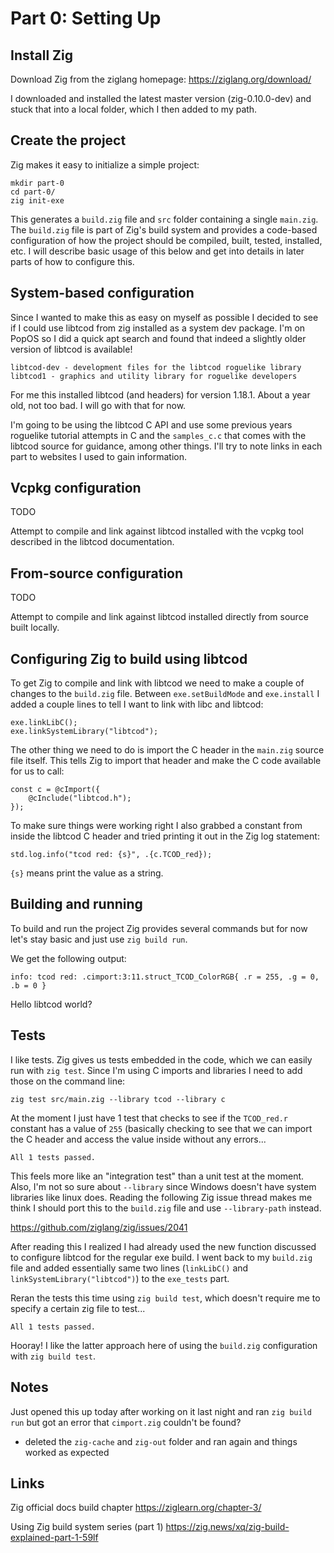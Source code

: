 # Part 0: Setting Up

## Install Zig

Download Zig from the ziglang homepage: https://ziglang.org/download/

I downloaded and installed the latest master version (zig-0.10.0-dev) and stuck that into a local folder, which I then added to my path.

## Create the project

Zig makes it easy to initialize a simple project:

```
mkdir part-0
cd part-0/
zig init-exe
```

This generates a `build.zig` file and `src` folder containing a single `main.zig`. The `build.zig` file is part of Zig's build system and provides a code-based configuration of how the project should be compiled, built, tested, installed, etc. I will describe basic usage of this below and get into details in later parts of how to configure this.

## System-based configuration

Since I wanted to make this as easy on myself as possible I decided to see if I could use libtcod from zig installed as a system dev package. I'm on PopOS so I did a quick apt search and found that indeed a slightly older version of libtcod is available!

```
libtcod-dev - development files for the libtcod roguelike library
libtcod1 - graphics and utility library for roguelike developers
```

For me this installed libtcod (and headers) for version 1.18.1. About a year old, not too bad. I will go with that for now.

I'm going to be using the libtcod C API and use some previous years roguelike tutorial attempts in C and the `samples_c.c` that comes with the libtcod source for guidance, among other things. I'll try to note links in each part to websites I used to gain information.

## Vcpkg configuration

TODO

Attempt to compile and link against libtcod installed with the vcpkg tool described in the libtcod documentation.

## From-source configuration

TODO

Attempt to compile and link against libtcod installed directly from source built locally.

## Configuring Zig to build using libtcod

To get Zig to compile and link with libtcod we need to make a couple of changes to the `build.zig` file. Between `exe.setBuildMode` and `exe.install` I added a couple lines to tell I want to link with libc and libtcod:

```zig
exe.linkLibC();
exe.linkSystemLibrary("libtcod");
```

The other thing we need to do is import the C header in the `main.zig` source file itself. This tells Zig to import that header and make the C code available for us to call:

```zig
const c = @cImport({
    @cInclude("libtcod.h");
});
```

To make sure things were working right I also grabbed a constant from inside the libtcod C header and tried printing it out in the Zig log statement:

```zig
std.log.info("tcod red: {s}", .{c.TCOD_red});
```

`{s}` means print the value as a string.

## Building and running

To build and run the project Zig provides several commands but for now let's stay basic and just use `zig build run`.

We get the following output:

```
info: tcod red: .cimport:3:11.struct_TCOD_ColorRGB{ .r = 255, .g = 0, .b = 0 }
```

Hello libtcod world?

## Tests

I like tests. Zig gives us tests embedded in the code, which we can easily run with `zig test`. Since I'm using C imports and libraries I need to add those on the command line:

```
zig test src/main.zig --library tcod --library c
```

At the moment I just have 1 test that checks to see if the `TCOD_red.r` constant has a value of `255` (basically checking to see that we can import the C header and access the value inside without any errors...

```
All 1 tests passed.
```

This feels more like an "integration test" than a unit test at the moment. Also, I'm not so sure about `--library` since Windows doesn't have system libraries like linux does. Reading the following Zig issue thread makes me think I should port this to the `build.zig` file and use `--library-path` instead.

https://github.com/ziglang/zig/issues/2041

After reading this I realized I had already used the new function discussed to configure libtcod for the regular exe build. I went back to my `build.zig` file and added essentially same two lines (`linkLibC()` and `linkSystemLibrary("libtcod")`) to the `exe_tests` part.

Reran the tests this time using `zig build test`, which doesn't require me to specify a certain zig file to test...

```
All 1 tests passed.
```

Hooray! I like the latter approach here of using the `build.zig` configuration with `zig build test`.

## Notes

Just opened this up today after working on it last night and ran `zig build run` but got an error that `cimport.zig` couldn't be found?
- deleted the `zig-cache` and `zig-out` folder and ran again and things worked as expected

## Links

Zig official docs build chapter
https://ziglearn.org/chapter-3/

Using Zig build system series (part 1)
https://zig.news/xq/zig-build-explained-part-1-59lf
